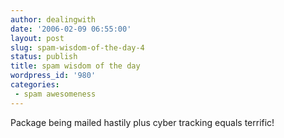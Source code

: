 ```yaml
---
author: dealingwith
date: '2006-02-09 06:55:00'
layout: post
slug: spam-wisdom-of-the-day-4
status: publish
title: spam wisdom of the day
wordpress_id: '980'
categories:
 - spam awesomeness
---
```


Package being mailed hastily plus cyber tracking equals terrific!

